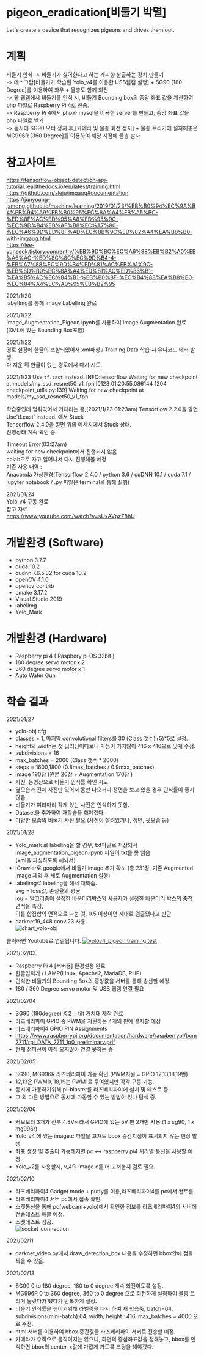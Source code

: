 # pigeon_eradication[비둘기 박멸]
Let's create a device that recognizes pigeons and drives them out.  
  
# 계획
비둘기 인식 -> 비둘기가 싫어한다고 하는 계피향 분출하는 장치 만들기  
-> 데스크탑[비둘기가 학습된 Yolo_v4를 이용한 USB웹캠 실행] + SG90 [180 Degree]를 이용하여 좌우  + 물총도 함께 회전  
-> 웹 웹캠에서 비둘기를 인식 시, 비둘기 Bounding box의 중앙 좌표 값을 계산하여 php 파일로 Raspberry Pi 4로 전송.  
-> Raspberry Pi 4에서 php와 mysql을 이용한 server를 만들고, 중앙 좌표 값을 php 파일로 받기  
-> 동시에 SG90 모터 정지 후,[카메라 및 물총 회전 정지] + 물총 트리거에 설치해놓은 MG996R [360 Degree]를 이용하여 해당 지점에 물총 발사
  
# 참고사이트  
https://tensorflow-object-detection-api-tutorial.readthedocs.io/en/latest/training.html  
https://github.com/aleju/imgaug#documentation  
https://junyoung-jamong.github.io/machine/learning/2019/01/23/%EB%B0%94%EC%9A%B4%EB%94%A9%EB%B0%95%EC%8A%A4%EB%A5%BC-%ED%8F%AC%ED%95%A8%ED%95%9C-%EC%9D%B4%EB%AF%B8%EC%A7%80-%EC%A6%9D%ED%8F%AD%EC%8B%9C%ED%82%A4%EA%B8%B0-with-imgaug.html  
https://lee-yunseok.tistory.com/entry/%EB%9D%BC%EC%A6%88%EB%B2%A0%EB%A6%AC-%ED%8C%8C%EC%9D%B4-4-%EB%A7%88%EC%9D%B4%ED%81%AC%EB%A1%9C-%EB%8D%B0%EC%8A%A4%ED%81%AC%ED%86%B1-%EA%B5%AC%EC%84%B1-%EB%B0%8F-%EC%B4%88%EA%B8%B0-%EC%84%A4%EC%A0%95%EB%B2%95

  
2021/1/20  
labelImg를 통해 Image Labelling 완료

2021/1/22  
Image_Augmentation_Pigeon.ipynb를 사용하여 Image Augmentation 완료  
(XML에 있는 Bounding Box포함)  

2021/1/22  
경로 설정에 한글이 포함되있어서 xml파싱 / Training Data 학습 시 유니코드 에러 발생.  
다 지운 뒤 한글이 없는 경로에서 다시 시도.  
  
2021/1/23
Use `tf.cast` instead.
INFO:tensorflow:Waiting for new checkpoint at models/my_ssd_resnet50_v1_fpn
I0123 01:20:55.086144  1204 checkpoint_utils.py:139] Waiting for new checkpoint at models/my_ssd_resnet50_v1_fpn

학습중인데 멈춰있어서 기다리는 중,(2021/1/23 01:23am)
Tensorflow 2.2.0을 깔면 Use'tf.cast' instead. 에서 Stuck  
Tensorflow 2.4.0을 깔면 위의 메세지에서 Stuck 상태.  
진행상태 계속 확인 중  
  
Timeout Error(03:27am)  
waiting for new checkpoint에서 진행되지 않음  
colab으로 자고 일어나서 다시 진행해볼 예정  
기존 사용 내역 :  
Anaconda 가상환경(Tensorflow 2.4.0 / python 3.6 / cuDNN 10.1 / cuda 7.1 / jupyter notebook / .py 파일은 terminal을 통해 실행)  
  
2021/01/24  
Yolo_v4 구동 완료  
참고 자료  
https://www.youtube.com/watch?v=sUxAVpzZ8hU  
  
# 개발환경 (Software)
- python 3.7.7  
- cuda 10.2  
- cudnn 7.6.5.32 for cuda 10.2  
- openCV 4.1.0  
- opencv_contrib  
- cmake 3.17.2  
- Visual Studio 2019  
- labelImg  
- Yolo_Mark  
  
# 개발환경 (Hardware)  
- Raspberry pi 4 ( Raspbery pi OS 32bit )
- 180 degree servo motor x 2  
- 360 degree servo motor x 1  
- Auto Water Gun

# 학습 결과  
2021/01/27  
- yolo-obj.cfg  
- classes = 1, 마지막 convolutional filters를 30 (Class 갯수)+5)*5로 설정.  
- height와 width는 첫 딥러닝이다보니 가늠이 가지않아 416 x 416으로 낮게 수정.
- subdivisions = 16  
- max_batches = 2000 (Class 갯수 * 2000)  
- steps = 1600,1800 (0.8max_batches / 0.9max_batches)  
- image 190장 (원본 20장 + Augmentation 170장 )  
- 사진, 동영상으로 비둘기 인식률 확인 시도  
- 옆모습과 전체 사진만 있어서 몸만 나오거나 정면을 보고 있을 경우 인식률이 좋지 않음.  
- 비둘기가 여러마리 작게 있는 사진은 인식하지 못함.  
- Dataset을 추가하여 재학습을 해야겠다.  
- 다양한 모습의 비둘기 사진 필요 (사진이 잘려있거나, 정면, 뒷모습 등)  
  
2021/01/28  
- Yolo_mark 로 labeling을 할 경우, txt파일로 저장되서 image_augmentation_pigeon.ipynb 파일이 txt를 못 읽음  
(xml을 파싱하도록 해놔서)  
- iCrawler로 google에서 비둘기 image 추가 확보 (총 231장, 기존 Augmented Image 제외 후 새로 Augmentation 실행)  
- labelimg로 labeling을 해서 재학습.  
avg = loss값, 손실율의 평균  
iou = 알고리즘이 설정한 바운더리박스와 사용자가 설정한 바운더리 박스의 중첩 면적을 측정,  
이를 합집합의 면적으로 나눈 것. 0.5 이상이면 제대로 검출됐다고 판단.  
- darknet19_448.conv.23 사용  
![chart_yolo-obj](https://user-images.githubusercontent.com/68323158/106045770-be0a6000-6124-11eb-9f76-43b5cb05db2b.png)
  
클릭하면 Youtube로 연결됩니다.
[![yolov4_pigeon training test](http://img.youtube.com/vi/AHaGocULVMA/0.jpg)](https://youtu.be/AHaGocULVMA?t=0s)  

2021/02/03  
- Raspberry Pi 4 [서버용] 환경설정 완료  
- 한글입력기 / LAMP(Linux, Apache2, MariaDB, PHP)
- 인식한 비둘기의 Bounding Box의 중앙값을 서버를 통해 송신할 예정.  
- 180 / 360 Degree servo motor 및 USB 웹캠 연결 필요  
  
2021/02/04  
- SG90 (180degree) X 2 + tilt 거치대 제작 완료  
- 라즈베리파이 GPIO 중 PWM을 지원하는 4개의 핀에 설치할 예정  
- 라즈베리파이4 GPIO PIN Assignments  
- https://www.raspberrypi.org/documentation/hardware/raspberrypi/bcm2711/rpi_DATA_2711_1p0_preliminary.pdf  
- 현재 점퍼선이 아직 오지않아 연결 못하는 중  
  
2021/02/05  
- SG90, MG996R 라즈베리파이 가동 확인.(PWM지원 = GPIO 12,13,18,19번)  
- 12,13은 PWM0, 18,19는 PWM1로 묶여있지만 각각 구동 가능.  
- 동시에 가동하기위해 pi-blaster를 라즈베리파이에 설치 및 테스트 중.  
- 그 외 다른 방법으로 동시에 가동할 수 있는 방법이 있나 탐색 중.  
  
2021/02/06
- 서보모터 3개가 전부 4.8V~ 라서 GPIO에 있는 5V 핀 2개만 사용.(1 x sg90, 1 x mg996r)  
- Yolo_v4 에 있는 image.c 파일을 고쳐도 bbox 중간지점이 표시되지 않는 현상 발생  
- 좌표 생성 및 추출이 가능해지면 pc <-> raspberry pi4 시리얼 통신을 사용할 예정.  
- Yolo_v2를 사용할지, v_4의 image.c를 더 고쳐볼지 검토 필요.
  
2021/02/10  
- 라즈베리파이4 Gadget mode + putty를 이용,라즈베리파이4를 pc에서 컨트롤.  
- 라즈베리파이4 서버 pc에서 접속 확인.  
- 소켓통신을 통해 pc(webcam+yolo)에서 확인한 정보를 라즈베리파이4의 서버에 전송테스트 해볼 예정.   
- 소켓테스트 성공.  
![socket_connection](https://user-images.githubusercontent.com/68323158/107618371-d2a63680-6c94-11eb-9926-98ea335bbd88.jpg)  
  
2021/02/11  
- darknet_video.py에서 draw_detection_box 내용을 수정하면 bbox안에 점을 찍을 수 있음.  
  
2021/02/13  
- SG90 0 to 180 degree, 180 to 0 degree 계속 회전하도록 설정.  
- MG996R 0 to 360 degree, 360 to 0 degree 으로 회전하게 설정하여 물총 트리거 눌렀다가 뗐다가 반복하게 설정.  
- 비둘기 인식률을 높이기위해 라벨링을 다시 하여 재 학습중, batch=64, subdivisions(mini-batch):64, width, height : 416, max_batches = 4000 으로 수정.  
- html 서버를 이용하여 bbox 중간값을 라즈베리파이 서버로 전송할 예정.   
- 카메라가 수직으로 움직이지는 않으니, 화면의 중심좌표값을 정해놓고, bbox를 인식하면 bbox의 center_x값에 가깝게 가도록 코딩을 해야겠다.
